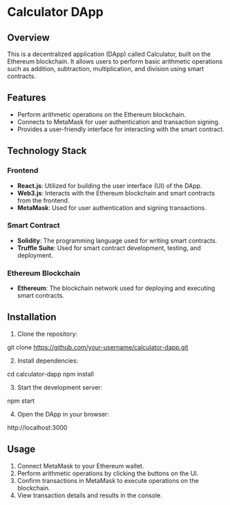 # Calculator DApp

## Overview

This is a decentralized application (DApp) called Calculator, built on the Ethereum blockchain. It allows users to perform basic arithmetic operations such as addition, subtraction, multiplication, and division using smart contracts.

## Features

- Perform arithmetic operations on the Ethereum blockchain.
- Connects to MetaMask for user authentication and transaction signing.
- Provides a user-friendly interface for interacting with the smart contract.

## Technology Stack

### Frontend

- **React.js**: Utilized for building the user interface (UI) of the DApp.
- **Web3.js**: Interacts with the Ethereum blockchain and smart contracts from the frontend.
- **MetaMask**: Used for user authentication and signing transactions.

### Smart Contract

- **Solidity**: The programming language used for writing smart contracts.
- **Truffle Suite**: Used for smart contract development, testing, and deployment.

### Ethereum Blockchain

- **Ethereum**: The blockchain network used for deploying and executing smart contracts.

## Installation

1. Clone the repository:

git clone https://github.com/your-username/calculator-dapp.git

2. Install dependencies:

cd calculator-dapp
npm install


3. Start the development server:

npm start


4. Open the DApp in your browser:

http://localhost:3000


## Usage

1. Connect MetaMask to your Ethereum wallet.
2. Perform arithmetic operations by clicking the buttons on the UI.
3. Confirm transactions in MetaMask to execute operations on the blockchain.
4. View transaction details and results in the console.
